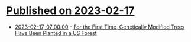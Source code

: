 # [Published on 2023-02-17](index.md)

* [2023-02-17, 07:00:00](https://science.slashdot.org/story/23/02/17/0030249/for-the-first-time-genetically-modified-trees-have-been-planted-in-a-us-forest?utm_source=rss1.0mainlinkanon&utm_medium=feed) - [For the First Time, Genetically Modified Trees Have Been Planted in a US Forest](https://science.slashdot.org/story/23/02/17/0030249/for-the-first-time-genetically-modified-trees-have-been-planted-in-a-us-forest?utm_source=rss1.0mainlinkanon&utm_medium=feed)
